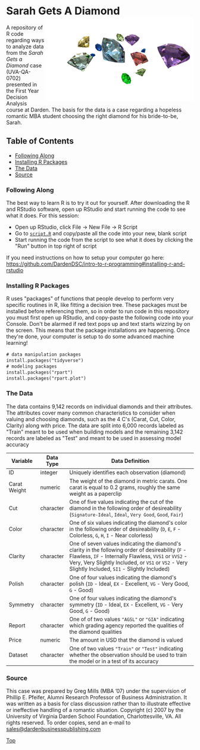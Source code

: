 # Sarah Gets A Diamond<img src="doc/diamonds.png" width="400px" align="right" />
A repository of R code regarding ways to analyze data from the *Sarah Gets a Diamond* 
case (UVA-QA-0702) presented in the First Year Decision Analysis course at Darden. 
The basis for the data is a case regarding a hopeless romantic MBA student choosing 
the right diamond for his bride-to-be, Sarah.

## Table of Contents
 - [Following Along](#following-along)
 - [Installing R Packages](#installing-r-packages)
 - [The Data](#the-data)
 - [Source](#source)
 
### Following Along
The best way to learn R is to try it out for yourself. After downloading the R and 
RStudio software, open up RStudio and start running the code to see what it does. For this 
session: 
 - Open up RStudio, click File -> New File -> R Script
 - Go to [`script.R`](script.R) and copy/paste all the code into your new, blank script
 - Start running the code from the script to see what it does by clicking the "Run" 
 button in top right of script
 
If you need instructions on how to setup your computer go here:  
https://github.com/DardenDSC/intro-to-r-programming#installing-r-and-rstudio
 
### Installing R Packages
R uses "packages" of functions that people develop to perform very specific 
routines in R, like fitting a decision tree. These packages must be installed before 
referencing them, so in order to run code in this repository you must first open 
up RStudio, and copy-paste the following code into your Console. Don't be alarmed if 
red text pops up and text starts wizzing by on the screen. This means that the 
package installations are happening. Once they're done, your computer is setup 
to do some advanced machine learning!

```
# data manipulation packages
install.packages("tidyverse")
# modeling packages
install.packages("rpart")
install.packages("rpart.plot")
```

### The Data
The data contains 9,142 records on individual diamonds and their attributes. The 
attributes cover many common characteristics to consider when valuing and choosing 
diamonds, such as the 4 C's (Carat, Cut, Color, Clarity) along with price. The 
data are split into 6,000 records labeled as "Train" meant to be used when 
building models and the remaining 3,142 records are labeled as "Test" and meant 
to be used in assessing model accuracy

Variable | Data Type | Data Definition
---|---|---------
ID | integer | Uniquely identifies each observation (diamond)
Carat Weight | numeric | The weight of the diamond in metric carats. One carat is equal to 0.2 grams, roughly the same weight as a paperclip
Cut | character | One of five values indicating the cut of the diamond in the following order of desireability (`Signature-Ideal`, `Ideal`, `Very Good`, `Good`, `Fair`)
Color | character | One of six values indicating the diamond's color in the following order of desireability (`D`, `E`, `F` - Colorless, `G`, `H`, `I` - Near colorless)
Clarity | character | One of seven values indicating the diamond's clarity in the following order of desireability (`F` - Flawless, `IF` - Internally Flawless, `VVS1` or `VVS2` - Very, Very Slightly Included, or `VS1` or `VS2` - Very Slightly Included, `SI1` - Slightly Included)
Polish | character | One of four values indicating the diamond's polish (`ID` - Ideal, `EX` - Excellent, `VG` - Very Good, `G` - Good)
Symmetry | character | One of four values indicating the diamond's symmetry (`ID` - Ideal, `EX` - Excellent, `VG` - Very Good, `G` - Good)
Report | character | One of of two values `"AGSL"` or `"GIA"` indicating which grading agency reported the qualities of the diamond qualities
Price | numeric | The amount in USD that the diamond is valued
Dataset | character | One of two values `"Train"` or `"Test"` indicating whether the observation should be used to train the model or in a test of its accuracy

### Source
This case was prepared by Greg Mills (MBA ’07) under the supervision of Phillip E. 
Pfeifer, Alumni Research Professor of Business Administration. It was written as 
a basis for class discussion rather than to illustrate effective or ineffective 
handling of a romantic situation. Copyright (c) 2007 by the University of Virginia 
Darden School Foundation, Charlottesville, VA. All rights reserved. To order 
copies, send an e-mail to sales@dardenbusinesspublishing.com

[Top](#sarah-gets-a-diamond)
